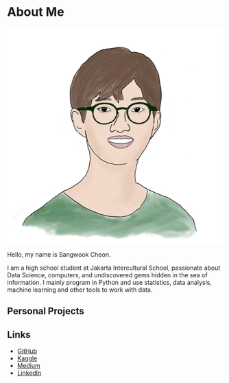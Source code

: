 # About Me
![profile-Img](images/IMG-0145.jpg)

Hello, my name is Sangwook Cheon.

I am a high school student at Jakarta Intercultural School, passionate about Data Science, computers, and undiscovered gems hidden in the sea of information. I mainly program in Python and use statistics, data analysis, machine learning and other tools to work with data.

## Personal Projects

## Links
* [GitHub](https://github.com/SangwookCheon)
* [Kaggle](https://www.kaggle.com/sangwookchn)
* [Medium](https://medium.com/@sangwookcheon)
* [LinkedIn](https://www.linkedin.com/in/sangwookcheon/)
